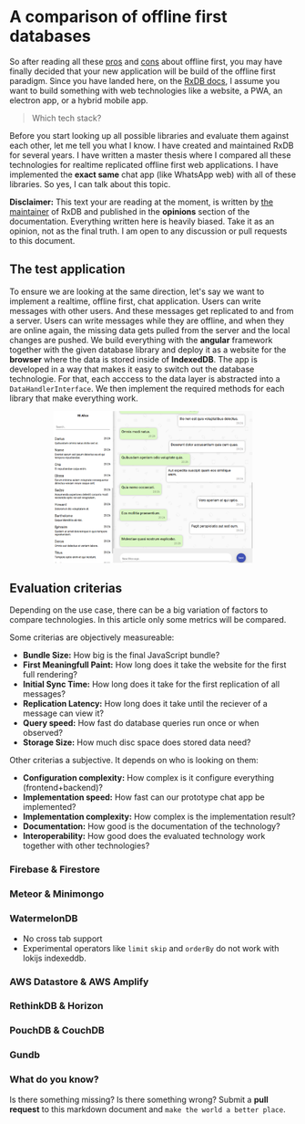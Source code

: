 <!--
TODOs:
  - Link to chat-app repo
-->

# A comparison of offline first databases

So after reading all these [pros](offline-first.md) and [cons](./downsides-of-offline-first.md) about offline first, you may have finally decided that your new application will be build of the offline first paradigm. Since you have landed here, on the [RxDB docs](https://rxdb.info/), I assume you want to build something with web technologies like a website, a PWA, an electron app, or a hybrid mobile app.

> Which tech stack?

Before you start looking up all possible libraries and evaluate them against each other, let me tell you what I know.
I have created and maintained RxDB for several years. I have written a master thesis where I compared all these technologies for realtime replicated offline first web applications. I have implemented the **exact same** chat app (like WhatsApp web) with all of these libraries. So yes, I can talk about this topic.

**Disclaimer:** This text your are reading at the moment, is written by [the maintainer](https://github.com/pubkey) of RxDB and published in the **opinions** section of the documentation. Everything written here is heavily biased. Take it as an opinion, not as the final truth. I am open to any discussion or pull requests to this document.



## The test application

To ensure we are looking at the same direction, let's say we want to implement a realtime, offline first, chat application.
Users can write messages with other users. And these messages get replicated to and from a server. Users can write messages while they are offline, and when they are online again, the missing data gets pulled from the server and the local changes are pushed. We build everything with the **angular** framework together with the given database library and deploy it as a website for the **browser** where the data is stored inside of **IndexedDB**. The app is developed in a way that makes it easy to switch out the database technologie. For that, each acccess to the data layer is abstracted into a `DataHandlerInterface`. We then implement the required methods for each library that make everything work.

<p align="center">
  <img src="../files/chat-app.png" alt="chat app like WhatsApp Web" width="350" />
</p>

## Evaluation criterias
Depending on the use case, there can be a big variation of factors to compare technologies. In this article only some metrics will be compared.

Some criterias are objectively measureable:

  - **Bundle Size:** How big is the final JavaScript bundle?
  - **First Meaningfull Paint:** How long does it take the website for the first full rendering?
  - **Initial Sync Time:** How long does it take for the first replication of all messages?
  - **Replication Latency:** How long does it take until the reciever of a message can view it?
  - **Query speed:** How fast do database queries run once or when observed?
  - **Storage Size:** How much disc space does stored data need?

Other criterias a subjective. It depends on who is looking on them:

  - **Configuration complexity:** How complex is it configure everything (frontend+backend)?
  - **Implementation speed:** How fast can our prototype chat app be implemented?
  - **Implementation complexity:** How complex is the implementation result?
  - **Documentation:** How good is the documentation of the technology?
  - **Interoperability:** How good does the evaluated technology work together with other technologies?


### Firebase & Firestore

### Meteor & Minimongo

### WatermelonDB

- No cross tab support
- Experimental operators like `limit` `skip` and `orderBy` do not work with lokijs indexeddb.

### AWS Datastore & AWS Amplify
### RethinkDB & Horizon

### PouchDB & CouchDB

### 

### Gundb



### What do you know?

Is there something missing? Is there something wrong?
 Submit a **pull request** to this markdown document and `make the world a better place`.
